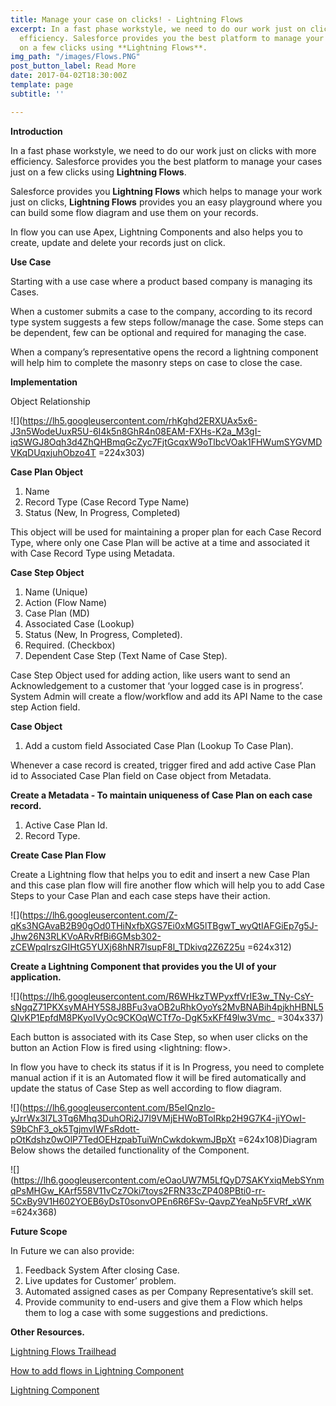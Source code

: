 ```yaml
---
title: Manage your case on clicks! - Lightning Flows
excerpt: In a fast phase workstyle, we need to do our work just on clicks with more
  efficiency. Salesforce provides you the best platform to manage your cases just
  on a few clicks using **Lightning Flows**.
img_path: "/images/Flows.PNG"
post_button_label: Read More
date: 2017-04-02T18:30:00Z
template: page
subtitle: ''

---
```

**Introduction**

In a fast phase workstyle, we need to do our work just on clicks with more efficiency. Salesforce provides you the best platform to manage your cases just on a few clicks using **Lightning Flows**.

Salesforce provides you **Lightning Flows** which helps to manage your work just on clicks, **Lightning Flows** provides you an easy playground where you can build some flow diagram and use them on your records.

In flow you can use Apex, Lightning Components and also helps you to create, update and delete your records just on click.

**Use Case**

Starting with a use case where a product based company is managing its Cases.

When a customer submits a case to the company, according to its record type system suggests a few steps follow/manage the case. Some steps can be dependent, few can be optional and required for managing the case.

When a company’s representative opens the record a lightning component will help him to complete the masonry steps on case to close the case.

**Implementation**

Object Relationship

![](https://lh5.googleusercontent.com/rhKghd2ERXUAx5x6-J3n5WodeUuxR5U-6I4k5n8GhR4n08EAM-FXHs-K2a_M3gI-iqSWGJ8Oqh3d4ZhQHBmqGcZyc7FjtGcqxW9oTlbcVOak1FHWumSYGVMDVKqDUqxjuhObzo4T =224x303)

**Case Plan Object**

1. Name
2. Record Type (Case Record Type Name)
3. Status (New, In Progress, Completed)

This object will be used for maintaining a proper plan for each Case Record Type, where only one Case Plan will be active at a time and associated it with Case Record Type using Metadata.

**Case Step Object**

1. Name (Unique)
2. Action (Flow Name)
3. Case Plan (MD)
4. Associated Case (Lookup)
5. Status (New, In Progress, Completed).
6. Required. (Checkbox)
7. Dependent Case Step (Text Name of Case Step).

Case Step Object used for adding action, like users want to send an Acknowledgement to a customer that ‘your logged case is in progress’. System Admin will create a flow/workflow and add its API Name to the case step Action field.

**Case Object**

1. Add a custom field Associated Case Plan (Lookup To Case Plan).

Whenever a case record is created, trigger fired and add active Case Plan id to Associated Case Plan field on Case object from Metadata.

**Create a Metadata - To maintain uniqueness of Case Plan on each case record.**

1. Active Case Plan Id.
2. Record Type.

**Create Case Plan Flow**

Create a Lightning flow that helps you to edit and insert a new Case Plan and this case plan flow will fire another flow which will help you to add Case Steps to your Case Plan and each case steps have their action.

![](https://lh6.googleusercontent.com/Z-qKs3NGAvaB2B90gOd0THiNxfbXGS7Ei0xMG5lTBgwT_wyQtIAFGiEp7g5J-Jhw26N3RLKVoARvRfBi6GMsb302-zCEWpqIrszGIHtG5YUXj68hNR7lsupF8l_TDkivq2Z6Z25u =624x312)

**Create a Lightning Component that provides you the UI of your application.**

![](https://lh6.googleusercontent.com/R6WHkzTWPyxffVrIE3w_TNy-CsY-sNgqZ71PKXsyMAHY5S8J8BFu3vaOB2uRhkOyoYs2MvBNABih4pjkhHBNL5QIvKP1EpfdM8PKyoIVyOc9CKOqWCTf7o-DgK5xKFf49lw3Vmc_ =304x337)

Each button is associated with its Case Step, so when user clicks on the button an Action Flow is fired using <lightning: flow>.

In flow you have to check its status if it is In Progress, you need to complete manual action if it is an Automated flow it will be fired automatically and update the status of Case Step as well according to flow diagram.

![](https://lh6.googleusercontent.com/B5eIQnzlo-yJrrWx3l7L3Tq6Mhq3DuhORi2J7I9VMjEHWoBToIRkp2H9G7K4-jiYOwI-S9bChF3_ok5TgjmvIWFsRdott-pOtKdshz0wOlP7TedOEHzpabTuiWnCwkdokwmJBpXt =624x108)Diagram Below shows the detailed functionality of the Component.

![](https://lh6.googleusercontent.com/eOaoUW7M5LfQyD7SAKYxiqMebSYnmqPsMHGw_KArf558V11vCz7Oki7toys2FRN33cZP408PBti0-rr-5CxBy9V1H602YOEB6yDsT0sonvOPEn6R6FSv-QavpZYeaNp5FVRf_xWK =624x368)

**Future Scope**

In Future we can also provide:

1. Feedback System After closing Case.
2. Live updates for Customer’ problem.
3. Automated assigned cases as per Company Representative’s skill set.
4. Provide community to end-users and give them a Flow which helps them to log a case with some suggestions and predictions.

**Other Resources.**

[Lightning Flows Trailhead](https://trailhead.salesforce.com/en/content/learn/modules/business_process_automation)

[How to add flows in Lightning Component](https://developer.salesforce.com/docs/component-library/bundle/lightning:flow/example)

[Lightning Component](https://developer.salesforce.com/docs/atlas.en-us.lightning.meta/lightning/intro_framework.htm)